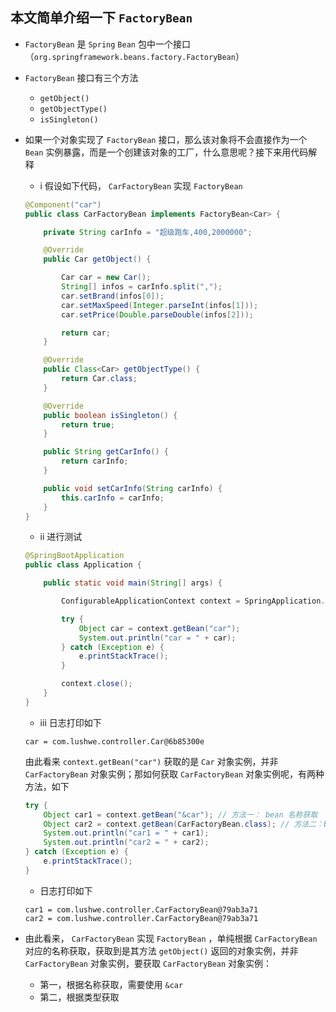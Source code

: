 ## 本文简单介绍一下 `FactoryBean`

- `FactoryBean` 是 `Spring` `Bean` 包中一个接口（`org.springframework.beans.factory.FactoryBean`）
- `FactoryBean` 接口有三个方法
  - `getObject()`
  - `getObjectType()`
  - `isSingleton()`
- 如果一个对象实现了 `FactoryBean` 接口，那么该对象将不会直接作为一个 `Bean` 实例暴露，而是一个创建该对象的工厂，什么意思呢？接下来用代码解释
  - i 假设如下代码， `CarFactoryBean` 实现 `FactoryBean`
  ```java
  @Component("car")
  public class CarFactoryBean implements FactoryBean<Car> {
  
      private String carInfo = "超级跑车,400,2000000";
  
      @Override
      public Car getObject() {
  
          Car car = new Car();
          String[] infos = carInfo.split(",");
          car.setBrand(infos[0]);
          car.setMaxSpeed(Integer.parseInt(infos[1]));
          car.setPrice(Double.parseDouble(infos[2]));
  
          return car;
      }
  
      @Override
      public Class<Car> getObjectType() {
          return Car.class;
      }
  
      @Override
      public boolean isSingleton() {
          return true;
      }
  
      public String getCarInfo() {
          return carInfo;
      }
  
      public void setCarInfo(String carInfo) {
          this.carInfo = carInfo;
      }
  }
  ```
  - ii 进行测试
  ```java
  @SpringBootApplication
  public class Application {
  
      public static void main(String[] args) {
  
          ConfigurableApplicationContext context = SpringApplication.run(Application.class, args);
  
          try {
              Object car = context.getBean("car");
              System.out.println("car = " + car);
          } catch (Exception e) {
              e.printStackTrace();
          }
  
          context.close();
      }
  }
  ```
  - iii 日志打印如下
  ```
  car = com.lushwe.controller.Car@6b85300e
  ```
  由此看来 `context.getBean("car")` 获取的是 `Car` 对象实例，并非 `CarFactoryBean` 对象实例；那如何获取 `CarFactoryBean` 对象实例呢，有两种方法，如下

  ```java
  try {
      Object car1 = context.getBean("&car"); // 方法一： bean 名称获取
      Object car2 = context.getBean(CarFactoryBean.class); // 方法二：bean 类型获取
      System.out.println("car1 = " + car1);
      System.out.println("car2 = " + car2);
  } catch (Exception e) {
      e.printStackTrace();
  }
  ```
  - 日志打印如下
  ```
  car1 = com.lushwe.controller.CarFactoryBean@79ab3a71
  car2 = com.lushwe.controller.CarFactoryBean@79ab3a71
  ```
- 由此看来， `CarFactoryBean` 实现 `FactoryBean` ，单纯根据  `CarFactoryBean` 对应的名称获取，获取到是其方法 `getObject()` 返回的对象实例，并非 `CarFactoryBean` 对象实例，要获取 `CarFactoryBean` 对象实例：
  - 第一，根据名称获取，需要使用 `&car`
  - 第二，根据类型获取

